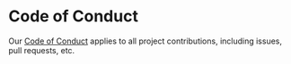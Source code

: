 <!--
SPDX-FileCopyrightText: 2025-present Tobias Kunze
SPDX-License-Identifier: CC-BY-SA-4.0
-->

Code of Conduct
===============

Our [Code of Conduct](https://docs.pretalx.org/dev/development/contribution/codeofconduct/) applies to all project
contributions, including issues, pull requests, etc.
